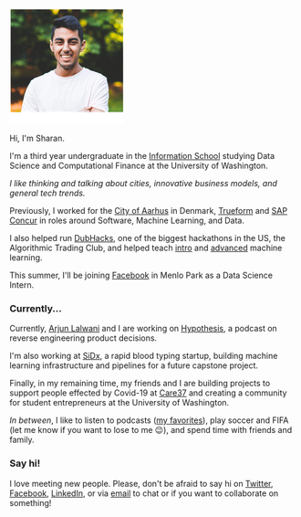 ---
---

<img id="portrait" src="/assets/me.png" alt="Headshot: Sharan Jhangiani">

Hi, I'm Sharan. 

I'm a third year undergraduate in the [Information School](https://ischool.uw.edu/) studying Data Science and Computational Finance at the University of Washington. 

_I like thinking and talking about cities, innovative business models, and general tech trends._

Previously, I worked for the [City of Aarhus](https://www.aakb.dk/bibliotek/itk) in Denmark, [Trueform](https://trueform.io) and [SAP Concur](https://concur.com) in roles around Software, Machine Learning, and Data. 

I also helped run [DubHacks](https://dubhacks.co), one of the biggest hackathons in the US, the Algorithmic Trading Club, and helped teach [intro](https://myplan.uw.edu/course/#/courses/INFO370) and [advanced](https://myplan.uw.edu/course/#/courses/INFO371) machine learning. 

This summer, I'll be joining [Facebook](https://facebook.com) in Menlo Park as a Data Science Intern. 

### Currently...

Currently, [Arjun Lalwani](https://www.linkedin.com/in/arjun-lalwani) and I are working on [Hypothesis](http://hypothesis.fm), a podcast on reverse engineering product decisions.

I'm also working at [SiDx](https://sidx.com/), a rapid blood typing startup, building machine learning infrastructure and pipelines for a future capstone project.

Finally, in my remaining time, my friends and I are building projects to support people effected by Covid-19 at [Care37](https://care37.org) and creating a community for student entrepreneurs at the University of Washington.

_In between_, I like to listen to podcasts ([my favorites](/my-favorite-podcasts)), play soccer and FIFA (let me know if you want to lose to me 😉), and spend time with friends and family. 

### Say hi!

I love meeting new people. Please, don't be afraid to say hi on [Twitter](https://twitter.com/sjhangiani12), [Facebook](https://www.facebook.com/sharan.jhangiani), [LinkedIn](https://www.linkedin.com/in/sharanjhangiani/), or via [email](mailto:sharan@uw.edu) to chat or if you want to collaborate on something!